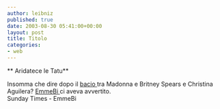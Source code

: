 ```yaml
---
author: leibniz
published: true
date: 2003-08-30 05:41:00+00:00
layout: post
title: Titolo
categories:
- web
---
```


   **   Aridatece le Tatu**

Insomma che dire dopo il  [ bacio ](http://sundaytimes.news.com.au/common/story_page/0,7034,7101585%255E10431,00.html)tra Madonna e Britney Spears e Christina Aguilera?  [ EmmeBi ](http://www.emmebi.blogspot.com/2003_08_01_emmebi_archive.html#106208900927187937)ci aveva avvertito.   
  Sunday Times - EmmeBi
